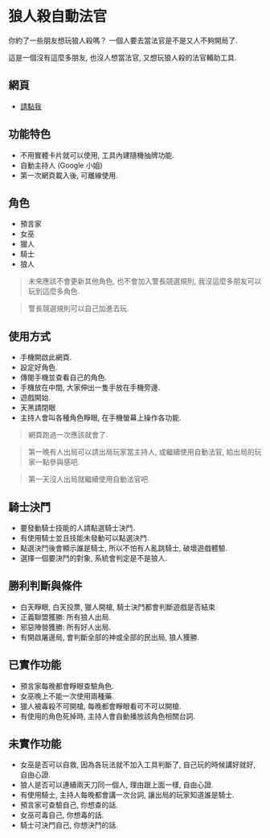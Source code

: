 # 狼人殺自動法官

你約了一些朋友想玩狼人殺嗎？ 一個人要去當法官是不是又人不夠開局了.

這是一個沒有這麼多朋友, 也沒人想當法官, 又想玩狼人殺的法官輔助工具.

## 網頁

- [請點我](https://jaeyolin.github.io/wolf_judge/)

## 功能特色

- 不用實體卡片就可以使用, 工具內建隨機抽牌功能.
- 自動主持人 (Google 小姐)
- 第一次網頁載入後, 可離線使用.

## 角色

- 預言家
- 女巫
- 獵人
- 騎士
- 狼人

>未來應該不會更新其他角色, 也不會加入警長競選規則, 我沒這麼多朋友可以玩到這麼多角色.

>警長競選規則可以自己加進去玩.

## 使用方式

- 手機開啟此網頁.
- 設定好角色.
- 傳閱手機並查看自己的角色.
- 手機放在中間, 大家伸出一隻手放在手機旁邊.
- 遊戲開始.
- 天黑請閉眼
- 主持人會叫各種角色睜眼, 在手機螢幕上操作各功能.

>網頁跑過一次應該就會了.

>第一晚有人出局可以請出局玩家當主持人, 或繼續使用自動法官, 給出局的玩家一點參與感吧.

>第一天沒人出局就繼續使用自動法官吧.

## 騎士決鬥

- 要發動騎士技能的人請點選騎士決鬥.
- 有使用騎士並且技能未發動可以點選決鬥.
- 點選決鬥後會顯示誰是騎士, 所以不怕有人亂跳騎士, 破壞遊戲體驗.
- 選擇一個要決鬥的對象, 系統會判定是不是狼人.

## 勝利判斷與條件

- 白天睜眼, 白天投票, 獵人開槍, 騎士決鬥都會判斷遊戲是否結束
- 正義聯盟獲勝: 所有狼人出局.
- 邪惡陣營獲勝: 所有好人出局.
- 有開啟屠邊局, 會判斷全部的神或全部的民出局, 狼人獲勝.

## 已實作功能

- 預言家每晚都會睜眼查驗角色.
- 女巫晚上不能一次使用兩種藥.
- 獵人被毒殺不可開槍, 每晚都會睜眼看可不可以開槍.
- 有使用的角色死掉時, 主持人會自動播放該角色相關台詞.

## 未實作功能

- 女巫是否可以自救, 因為各玩法就不加入工具判斷了, 自己玩的時候講好就好, 自由心證.
- 狼人是否可以連續兩天刀同一個人, 理由跟上面一樣, 自由心證.
- 有使用騎士, 主持人每晚都會講一次台詞, 讓出局的玩家知道誰是騎士.
- 預言家可查驗自己, 你想查的話.
- 女巫可毒自己, 你想毒的話.
- 騎士可決鬥自己, 你想決鬥的話.
